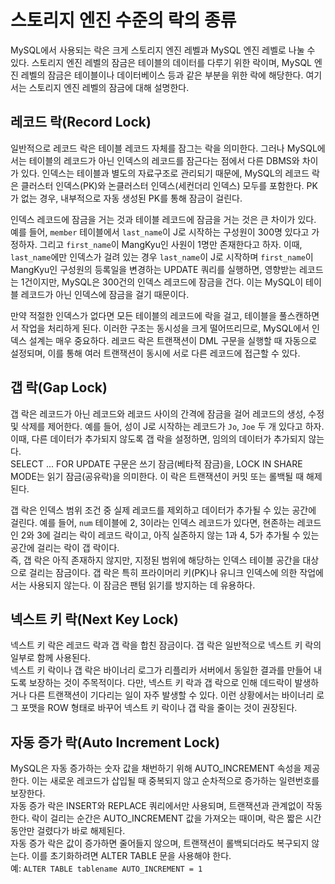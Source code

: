 # 스토리지 엔진 수준의 락의 종류

MySQL에서 사용되는 락은 크게 스토리지 엔진 레벨과 MySQL 엔진 레벨로 나눌 수 있다. 스토리지 엔진 레벨의 잠금은 테이블의 데이터를 다루기 위한 락이며, MySQL 엔진 레벨의 잠금은 테이블이나 데이터베이스 등과 같은 부분을 위한 락에 해당한다. 여기서는 스토리지 엔진 레벨의 잠금에 대해 설명한다.

## 레코드 락(Record Lock)

일반적으로 레코드 락은 테이블 레코드 자체를 잠그는 락을 의미한다. 그러나 MySQL에서는 테이블의 레코드가 아닌 인덱스의 레코드를 잠근다는 점에서 다른 DBMS와 차이가 있다. 인덱스는 테이블과 별도의 자료구조로 관리되기 때문에, MySQL의 레코드 락은 클러스터 인덱스(PK)와 논클러스터 인덱스(세컨더리 인덱스) 모두를 포함한다. PK가 없는 경우, 내부적으로 자동 생성된 PK를 통해 잠금이 걸린다.

인덱스 레코드에 잠금을 거는 것과 테이블 레코드에 잠금을 거는 것은 큰 차이가 있다. 예를 들어, `member` 테이블에서 `last_name`이 J로 시작하는 구성원이 300명 있다고 가정하자. 그리고 `first_name`이 MangKyu인 사원이 1명만 존재한다고 하자. 이때, `last_name`에만 인덱스가 걸려 있는 경우 `last_name`이 J로 시작하며 `first_name`이 MangKyu인 구성원의 등록일을 변경하는 UPDATE 쿼리를 실행하면, 영향받는 레코드는 1건이지만, MySQL은 300건의 인덱스 레코드에 잠금을 건다. 이는 MySQL이 테이블 레코드가 아닌 인덱스에 잠금을 걸기 때문이다.

만약 적절한 인덱스가 없다면 모든 테이블의 레코드에 락을 걸고, 테이블을 풀스캔하면서 작업을 처리하게 된다. 이러한 구조는 동시성을 크게 떨어뜨리므로, MySQL에서 인덱스 설계는 매우 중요하다. 레코드 락은 트랜잭션이 DML 구문을 실행할 때 자동으로 설정되며, 이를 통해 여러 트랜잭션이 동시에 서로 다른 레코드에 접근할 수 있다.

## 갭 락(Gap Lock)

갭 락은 레코드가 아닌 레코드와 레코드 사이의 간격에 잠금을 걸어 레코드의 생성, 수정 및 삭제를 제어한다. 예를 들어, 성이 J로 시작하는 레코드가 `Jo`, `Joe` 두 개 있다고 하자. 이때, 다른 데이터가 추가되지 않도록 갭 락을 설정하면, 임의의 데이터가 추가되지 않는다.  
SELECT ... FOR UPDATE 구문은 쓰기 잠금(베타적 잠금)을, LOCK IN SHARE MODE는 읽기 잠금(공유락)을 의미한다. 이 락은 트랜잭션이 커밋 또는 롤백될 때 해제된다.

갭 락은 인덱스 범위 조건 중 실제 레코드를 제외하고 데이터가 추가될 수 있는 공간에 걸린다. 예를 들어, `num` 테이블에 2, 3이라는 인덱스 레코드가 있다면, 현존하는 레코드인 2와 3에 걸리는 락이 레코드 락이고, 아직 실존하지 않는 1과 4, 5가 추가될 수 있는 공간에 걸리는 락이 갭 락이다.  
즉, 갭 락은 아직 존재하지 않지만, 지정된 범위에 해당하는 인덱스 테이블 공간을 대상으로 걸리는 잠금이다. 갭 락은 특히 프라이머리 키(PK)나 유니크 인덱스에 의한 작업에서는 사용되지 않는다. 이 잠금은 팬텀 읽기를 방지하는 데 유용하다.

## 넥스트 키 락(Next Key Lock)

넥스트 키 락은 레코드 락과 갭 락을 합친 잠금이다. 갭 락은 일반적으로 넥스트 키 락의 일부로 함께 사용된다.  
넥스트 키 락이나 갭 락은 바이너리 로그가 리플리카 서버에서 동일한 결과를 만들어 내도록 보장하는 것이 주목적이다. 다만, 넥스트 키 락과 갭 락으로 인해 데드락이 발생하거나 다른 트랜잭션이 기다리는 일이 자주 발생할 수 있다. 이런 상황에서는 바이너리 로그 포맷을 ROW 형태로 바꾸어 넥스트 키 락이나 갭 락을 줄이는 것이 권장된다.

## 자동 증가 락(Auto Increment Lock)

MySQL은 자동 증가하는 숫자 값을 채번하기 위해 AUTO_INCREMENT 속성을 제공한다. 이는 새로운 레코드가 삽입될 때 중복되지 않고 순차적으로 증가하는 일련번호를 보장한다.  
자동 증가 락은 INSERT와 REPLACE 쿼리에서만 사용되며, 트랜잭션과 관계없이 작동한다. 락이 걸리는 순간은 AUTO_INCREMENT 값을 가져오는 때이며, 락은 짧은 시간 동안만 걸렸다가 바로 해제된다.  
자동 증가 락은 값이 증가하면 줄어들지 않으며, 트랜잭션이 롤백되더라도 복구되지 않는다. 이를 초기화하려면 ALTER TABLE 문을 사용해야 한다.  
예: `ALTER TABLE tablename AUTO_INCREMENT = 1`
